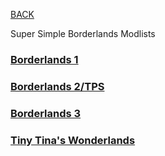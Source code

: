 
[BACK](..)

Super Simple Borderlands Modlists

### [Borderlands 1](./bl1)

### [Borderlands 2/TPS](./bl2-tps)

### [Borderlands 3](./bl3)

### [Tiny Tina's Wonderlands](./wl)